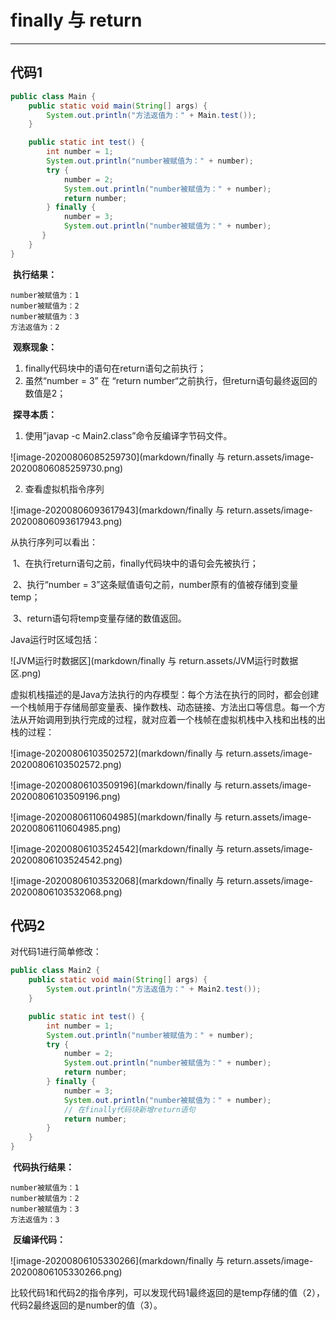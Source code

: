 # finally 与 return

---

## **代码1**

```java
public class Main {
    public static void main(String[] args) {
        System.out.println("方法返值为：" + Main.test());
    }

    public static int test() {
        int number = 1;
        System.out.println("number被赋值为：" + number);
        try {
            number = 2;
            System.out.println("number被赋值为：" + number);
            return number;
        } finally {
            number = 3;
            System.out.println("number被赋值为：" + number);
       }
    }
}
```

​    **执行结果：**

```
number被赋值为：1
number被赋值为：2
number被赋值为：3
方法返值为：2
```

​    **观察现象：**

1. finally代码块中的语句在return语句之前执行；
2. 虽然“number = 3” 在 “return number“之前执行，但return语句最终返回的数值是2；

​    **探寻本质：**

1. 使用”javap -c Main2.class”命令反编译字节码文件。

![image-20200806085259730](markdown/finally 与 return.assets/image-20200806085259730.png)

2. 查看虚拟机指令序列

![image-20200806093617943](markdown/finally 与 return.assets/image-20200806093617943.png)

从执行序列可以看出：

​    1、在执行return语句之前，finally代码块中的语句会先被执行；

​    2、执行“number = 3”这条赋值语句之前，number原有的值被存储到变量temp；

​    3、return语句将temp变量存储的数值返回。

Java运行时区域包括：

![JVM运行时数据区](markdown/finally 与 return.assets/JVM运行时数据区.png)

虚拟机栈描述的是Java方法执行的内存模型：每个方法在执行的同时，都会创建一个栈帧用于存储局部变量表、操作数栈、动态链接、方法出口等信息。每一个方法从开始调用到执行完成的过程，就对应着一个栈帧在虚拟机栈中入栈和出栈的出栈的过程：

![image-20200806103502572](markdown/finally 与 return.assets/image-20200806103502572.png)

![image-20200806103509196](markdown/finally 与 return.assets/image-20200806103509196.png)

![image-20200806110604985](markdown/finally 与 return.assets/image-20200806110604985.png)

![image-20200806103524542](markdown/finally 与 return.assets/image-20200806103524542.png)

![image-20200806103532068](markdown/finally 与 return.assets/image-20200806103532068.png)

##  **代码2**

对代码1进行简单修改：

```java
public class Main2 {
    public static void main(String[] args) {
        System.out.println("方法返值为：" + Main2.test());
    }

    public static int test() {
        int number = 1;
        System.out.println("number被赋值为：" + number);
        try {
            number = 2;
            System.out.println("number被赋值为：" + number);
            return number;
        } finally {
            number = 3;
            System.out.println("number被赋值为：" + number);
            // 在finally代码块新增return语句
            return number;
        }
    }
}
```

​    **代码执行结果：**

```
number被赋值为：1
number被赋值为：2
number被赋值为：3
方法返值为：3
```

​    **反编译代码：**

![image-20200806105330266](markdown/finally 与 return.assets/image-20200806105330266.png)

比较代码1和代码2的指令序列，可以发现代码1最终返回的是temp存储的值（2），代码2最终返回的是number的值（3）。